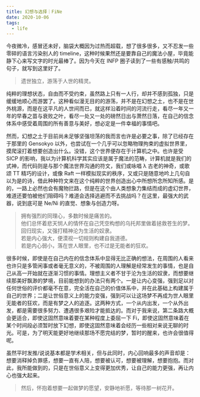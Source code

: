 ```yaml
---
title: 幻想与选择｜FiNe
date: 2020-10-06
tags:
  - life
---
```


今夜微冷，感冒还未好，脑袋大概因为过热而超载，想了很多很多，又不忍发一些零碎的语言污染别人的 timeline，这种时候果然还是要靠自己的魔法小屋，毕竟能静下心来写文字的时光最棒了。因为今天在 INFP 圈子读到了一些有感触/共鸣的句子，就写到这里好了。

> 遗世独立，游荡于人世的精灵。

纯粹的理想状态，自由而不受约束，虽然路上只有一人行，却并不感到孤独，只是缓缓地顺心而游罢了。这种看似漫无目的的游荡，并不是在幻想之土，也不是在世外桃源，而是在这平凡的人世间而已，就这样沿着时间的河流行走，看尽一年又一年的早春之苗与衰败之叶，看尽一处又一处的磅然日出与萧然日落，在自己的信念体系中感受着周围的所有善意与美好，想必定是一件幸福的事情吧。

然而，幻想之土于目前尚未足够坚强坦荡的我而言也许是必要之事，除了已经存在于那里的 Gensokyo 以外，也尝试在一个几乎可以忽略物理拘束的虚拟世界里，摸爬滚打着想要创造出什么。没错，这个世界便存在于计算机之中。也许是受 SICP 的影响，我以为计算机科学其实应该是属于魔法的范畴，计算机就是我们的式神，而代码则是与那个魔法世界沟通的符文，我们或咏唱 λ 古老的神奇，或歌颂 TT 精巧的设计，或像 Raft 一样模拟现实的秩序，又或只是随意地吟上几句自以为是的诗，借此种种符文来在这个纯粹的世界创造出心中所想所念所知所感。是的，一路上必然也会有魔物拦路，但是在这个由人类想象力集结而成的虚幻世界，难道还要怕被他们阻碍吗？难道会选择逃避而不去挑战吗？在这里，最强大的武器，说到底可是 Ne/Ni 的直觉、想象与创造力呀。

> 拥有强烈的同理心，多数时候是痛苦的。  
> 他们总怀着悲天悯人的情怀在自己凭空构想的乌托邦里做着拯救苍生的梦。  
> 回归现实，又强打精神沦为生活的奴隶。  
> 若是内心强大，便漠视一切规则构建自我道德。  
> 若是内心弱小，落在世人眼里，也不过是无能者的狂欢。

很多时候，即使是在自己内在的信念体系中显得无比正确的想法，在周围的人看来也许只是多管闲事或者毫无意义的，不被周围的人理解是经常发生的事情，也是自己从高一开始就在逐渐习惯的事情。理想主义者不甘于沦为生活的奴隶，而想要继续那美好飘渺的梦境，目前能想到的办法只有两个。一是让内心变强，强到足以对任何世俗的评价都毫不在意，完全活在自己的价值体系中，并在此基础上构建属于自己的世界；二是让世俗意义上的能力变强，强到可以让这场梦不再成为世人眼里无能者的狂欢，而是有梦之人的追逐。这两种方式，一个从内出发，一个从外出发，都是需要很多努力、遭遇很多艰险才能抵达的。而对于我来说，第二条路大概会更适合，即使这固然意味着要在某种程度上委屈一下 Fi，即使这固然意味着在某个时间段必须暂时放下幻想，即使这固然意味着会经历一些相对来说无聊的时光。可是，为了明天能更好地继续那场不愿完结的梦，暂时的醒来，也许会很值得呢。

虽然平时发推/说说基本都是学术相关，但与此同时，内心回响最多的声音却是：想要消释掉负罪感，想要一直有人陪，想要被认可，想要被理解，想要抱抱。而对此，我所能做到的，只是在世俗意义上变得更加优秀，让自己的能力更强，再让内心也强大起来。

> 然后，怀抱着想要一起做梦的愿望，安静地祈愿，等待那一树花开。
